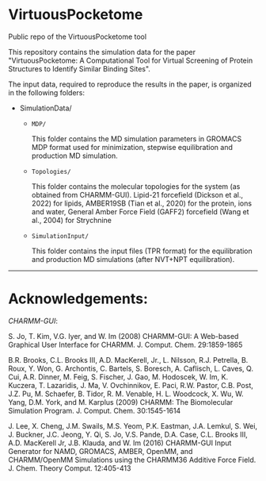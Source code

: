 # VirtuousPocketome
Public repo of the VirtuousPocketome tool

This repository contains the simulation data for the paper "VirtuousPocketome: A Computational Tool for Virtual Screening of Protein Structures to Identify Similar Binding Sites".

The input data, required to reproduce the results in the paper, is organized in the following folders:

* SimulationData/

  * `MDP/`

    This folder contains the MD simulation parameters in GROMACS MDP format used for minimization, stepwise equilibration and production MD simulation.

  * `Topologies/`

    This folder contains the molecular topologies for the system (as obtained from CHARMM-GUI). Lipid-21 forcefield (Dickson et al., 2022) for lipids, AMBER19SB    (Tian et al., 2020) for the protein, ions and water, General Amber Force Field (GAFF2) forcefield (Wang et al., 2004) for Strychnine 

  * `SimulationInput/`

    This folder contains the input files (TPR format) for the equilibration and production MD simulations (after NVT+NPT equilibration).

---

# Acknowledgements:
*CHARMM-GUI*:

S. Jo, T. Kim, V.G. Iyer, and W. Im (2008)
CHARMM-GUI: A Web-based Graphical User Interface for CHARMM. J. Comput. Chem. 29:1859-1865 

B.R. Brooks, C.L. Brooks III, A.D. MacKerell, Jr., L. Nilsson, R.J. Petrella, B. Roux, Y. Won, G. Archontis, C. Bartels, S. Boresch, A. Caflisch, L. Caves, Q. Cui, A.R. Dinner, M. Feig, S. Fischer, J. Gao, M. Hodoscek, W. Im, K. Kuczera, T. Lazaridis, J. Ma, V. Ovchinnikov, E. Paci, R.W. Pastor, C.B. Post, J.Z. Pu, M. Schaefer, B. Tidor, R. M. Venable, H. L. Woodcock, X. Wu, W. Yang, D.M. York, and M. Karplus (2009)
CHARMM: The Biomolecular Simulation Program. J. Comput. Chem. 30:1545-1614 

J. Lee, X. Cheng, J.M. Swails, M.S. Yeom, P.K. Eastman, J.A. Lemkul, S. Wei, J. Buckner, J.C. Jeong, Y. Qi, S. Jo, V.S. Pande, D.A. Case, C.L. Brooks III, A.D. MacKerell Jr, J.B. Klauda, and W. Im (2016)
CHARMM-GUI Input Generator for NAMD, GROMACS, AMBER, OpenMM, and CHARMM/OpenMM Simulations using the CHARMM36 Additive Force Field. J. Chem. Theory Comput. 12:405-413 
